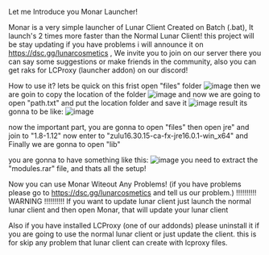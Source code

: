 Let me Introduce you Monar Launcher!

Monar is a very simple launcher of Lunar Client Created on Batch (.bat), It launch's 2 times more faster than the Normal Lunar Client!
this project will be stay updating if you have problems i will announce it on https://dsc.gg/lunarcosmetics , We invite you to join on our server
there you can say some suggestions or make friends in the community, also you can get raks for LCProxy (launcher addon) on our discord!

How to use it?
lets be quick on this
frist open "files" folder
![image](https://i.imgur.com/yCCFi9a.png)
then we are goin to copy the location of the folder
![image](https://i.imgur.com/iixsYO2.png)
and now we are going to open "path.txt" and put the location folder and save it
![image](https://i.imgur.com/h4ELS5F.png)
result its gonna to be like:
![image](https://i.imgur.com/tW9EkVf.png)

now the important part, you are gonna to open "files" then open jre" and join to "1.8-1.12" now enter to "zulu16.30.15-ca-fx-jre16.0.1-win_x64" and Finally we are gonna to open "lib"

you are gonna to have something like this:
![image](https://i.imgur.com/W77VbeQ.png)
you need to extract the "modules.rar" file, and thats all the setup!

Now you can use Monar Witeout Any Problems! (if you have problems please go to https://dsc.gg/lunarcosmetics and tell us our problem.)
!!!!!!!!!! WARNING !!!!!!!!!!
If you want to update lunar client just launch the normal lunar client and then open Monar, that will update your lunar client

Also if you have installed LCProxy (one of our addonds) please uninstall it if you are going to use the normal lunar client or just update the client.
this is for skip any problem that lunar client can create with lcproxy files.




